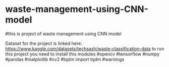 # waste-management-using-CNN-model
#this is project of waste management using CNN model

Dataset for the project is linked here: https://www.kaggle.com/datasets/techsash/waste-classification-data
to run this project you need to install this modules
#opencv
#tensorflow
#numpy 
#pandas 
#matplotlib 
#cv2
#tqdm import tqdm
#warnings
